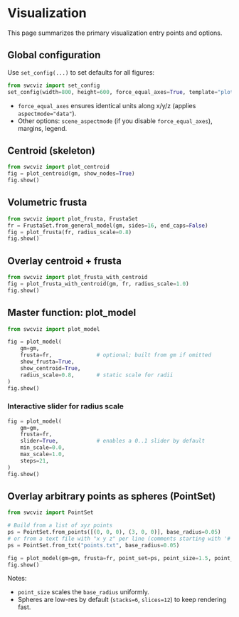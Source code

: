 # Visualization

This page summarizes the primary visualization entry points and options.

## Global configuration

Use `set_config(...)` to set defaults for all figures:

```python
from swcviz import set_config
set_config(width=800, height=600, force_equal_axes=True, template="plotly_white")
```

- `force_equal_axes` ensures identical units along x/y/z (applies `aspectmode="data"`).
- Other options: `scene_aspectmode` (if you disable `force_equal_axes`), margins, legend.

## Centroid (skeleton)

```python
from swcviz import plot_centroid
fig = plot_centroid(gm, show_nodes=True)
fig.show()
```

## Volumetric frusta

```python
from swcviz import plot_frusta, FrustaSet
fr = FrustaSet.from_general_model(gm, sides=16, end_caps=False)
fig = plot_frusta(fr, radius_scale=0.8)
fig.show()
```

## Overlay centroid + frusta

```python
from swcviz import plot_frusta_with_centroid
fig = plot_frusta_with_centroid(gm, fr, radius_scale=1.0)
fig.show()
```

## Master function: plot_model

```python
from swcviz import plot_model

fig = plot_model(
    gm=gm,
    frusta=fr,              # optional; built from gm if omitted
    show_frusta=True,
    show_centroid=True,
    radius_scale=0.8,       # static scale for radii
)
fig.show()
```

### Interactive slider for radius scale

```python
fig = plot_model(
    gm=gm,
    frusta=fr,
    slider=True,            # enables a 0..1 slider by default
    min_scale=0.0,
    max_scale=1.0,
    steps=21,
)
fig.show()
```

## Overlay arbitrary points as spheres (PointSet)

```python
from swcviz import PointSet

# Build from a list of xyz points
ps = PointSet.from_points([(0, 0, 0), (3, 0, 0)], base_radius=0.05)
# or from a text file with "x y z" per line (comments starting with '#')
ps = PointSet.from_txt("points.txt", base_radius=0.05)

fig = plot_model(gm=gm, frusta=fr, point_set=ps, point_size=1.5, point_color="crimson")
fig.show()
```

Notes:

- `point_size` scales the `base_radius` uniformly.
- Spheres are low-res by default (`stacks=6`, `slices=12`) to keep rendering fast.
